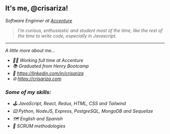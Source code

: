 ## It's me, @crisariza!
<p><em>Software Enginner at <a href="https://www.accenture.com/">Accenture</a>

> I'm curious, enthusiastic and student most of the time, like the rest of the time to write code, especially in Javascript. 

-----------

A little more about me...

- 👨‍💻 Working full time at Accenture
- 📚 Graduated from Henry Bootcamp
- 👔 https://linkedin.com/in/crisariza
- 🌐 https://crisariza.com

### Some of my skills:

- 🕹️ JavaScript, React, Redux, HTML, CSS and Tailwind
- ⌨️ Python, NodeJS, Express, PostgreSQL, MongoDB and Sequelize
- 🗺️ English and Spanish
- 💬 SCRUM methodologies
